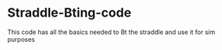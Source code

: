 # Straddle-Bting-code
This code has all the basics needed to Bt the straddle and use it for sim purposes
